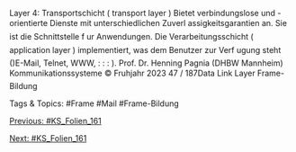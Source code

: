 Layer 4: Transportschicht ( transport layer )
Bietet verbindungslose und -orientierte Dienste mit unterschiedlichen Zuverl assigkeitsgarantien an. Sie ist die Schnittstelle f ur Anwendungen.
Die Verarbeitungsschicht ( application layer )
implementiert, was dem Benutzer zur Verf ugung steht ()E-Mail, Telnet, WWW, : : : ).
Prof. Dr. Henning Pagnia (DHBW Mannheim) Kommunikationssysteme © Fruhjahr 2023 47 / 187Data Link Layer Frame-Bildung

   Tags & Topics:
   #Frame
   #Mail
   #Frame-Bildung

[Previous: #KS_Folien_161](KS_Folien_161.md)

[Next: #KS_Folien_161](KS_Folien_161.md)
